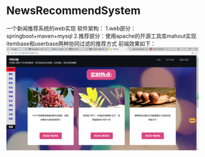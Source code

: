 # NewsRecommendSystem
一个新闻推荐系统的web实现
软件架构：
 1.web部分：springboot+maven+mysql
 2.推荐部分：使用apache的开源工具库mahout实现itembase和userbase两种协同过滤的推荐方式
 前端效果如下：
 ![image](https://github.com/luochana/githubPicture/blob/master/a1.png)
